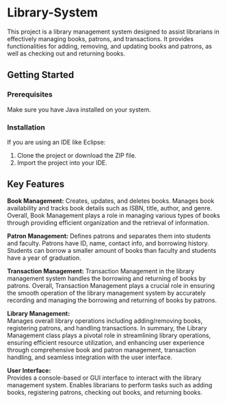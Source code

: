 # Library-System
This project is a library management system designed to assist librarians in effectively managing books, patrons, and transactions. It provides functionalities for adding, removing, and updating books and patrons, as well as checking out and returning books.
## Getting Started
### Prerequisites
Make sure you have Java installed on your system.

### Installation
If you are using an IDE like Eclipse:
1. Clone the project or download the ZIP file.
2. Import the project into your IDE.

## Key Features
**Book Management:** 
Creates, updates, and deletes books. Manages book availability and tracks book details such as ISBN, title, author, and genre. Overall, Book Management plays a role in managing various types of books through providing efficient organization and the retrieval of information.

**Patron Management:** 
Defines patrons and separates them into students and faculty. Patrons have ID, name, contact info, and borrowing history. Students can borrow a smaller amount of books than faculty and students have a year of graduation.

**Transaction Management:** 
Transaction Management in the library management system handles the borrowing and returning of books by patrons. Overall, Transaction Management plays a crucial role in ensuring the smooth operation of the library management system by accurately recording and managing the borrowing and returning of books by patrons.

**Library Management:**   
Manages overall library operations including adding/removing books, registering patrons, and handling transactions. In summary, the Library Management class plays a pivotal role in streamlining library operations, ensuring efficient resource utilization, and enhancing user experience through comprehensive book and patron management, transaction handling, and seamless integration with the user interface.

**User Interface:**     
 Provides a console-based or GUI interface to interact with the library management system. Enables librarians to perform tasks such as adding books, registering patrons, checking out books, and returning books.
